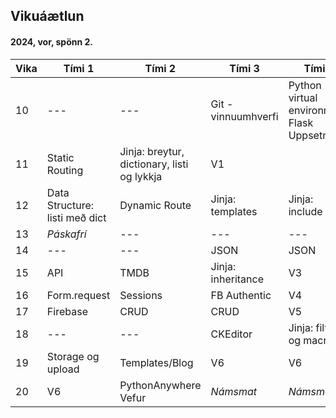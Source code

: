 ## Vikuáætlun

#### 2024, vor, spönn 2. 

| Vika | Tími 1  | Tími 2 | Tími 3 | Tími 4 | 
| --- | --- | --- | --- | --- | 
| 10 | --- | --- |  Git - vinnuumhverfi | Python - virtual environment, Flask Uppsetning |
| 11 | Static Routing | Jinja: breytur, dictionary, listi og lykkja | V1 |
| 12 | Data Structure: listi með dict | Dynamic Route  | Jinja: templates | Jinja: include |
| 13 | _Páskafrí_ | --- | --- | --- |
| 14 | --- | --- | JSON | JSON |
| 15 | API | TMDB | Jinja: inheritance  | V3 |
| 16 | Form.request | Sessions | FB Authentic |  V4 |
| 17 | Firebase | CRUD | CRUD | V5 |
| 18 | --- | ---| CKEditor | Jinja: filters og macros | 
| 19 | Storage og upload | Templates/Blog | V6 | V6 | 
| 20 | V6 | PythonAnywhere Vefur | _Námsmat_ | _Námsmat_ |

